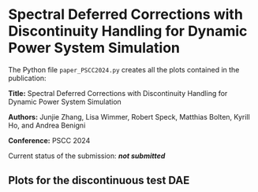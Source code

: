 # Spectral Deferred Corrections with Discontinuity Handling for Dynamic Power System Simulation

The Python file `paper_PSCC2024.py` creates all the plots contained in the publication:

**Title:** Spectral Deferred Corrections with Discontinuity Handling for Dynamic Power System Simulation

**Authors:** Junjie Zhang, Lisa Wimmer, Robert Speck, Matthias Bolten, Kyrill Ho, and Andrea Benigni

**Conference:** PSCC 2024

Current status of the submission: ***not submitted***

## Plots for the discontinuous test DAE


